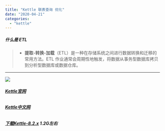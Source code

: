 ```yaml
---
title: "Kettle 联表查询 优化"
date: "2020-04-21"
categories: 
  - "kettle"
---
```


##### 什么是 ETL

> - **提取-转换-加载**（ETL）是一种在存储系统之间进行数据转换和迁移的常用方法。ETL 作业通常会周期性地触发，将数据从事务型数据库拷贝到分析型数据库或数据仓库。

* * *

[![](http://qiniu.dev-share.top/image/kettle.png)](http://qiniu.dev-share.top/image/kettle.png)

###### **[Kettle官网](http://www.kettle.be/ "Kettle官网")**

###### **[Kettle中文网](http://www.kettle.org.cn/ "Kettle中文网")**

###### **[下载Kettle-8.2.x](https://s3.amazonaws.com/kettle-neo4j/kettle-neo4j-remix-8.2.0.7-719-REMIX.zip "下载Kettle-8.2.x") 1.2G左右**
